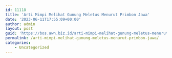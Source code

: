 ```yaml
---
id: 11118
title: 'Arti Mimpi Melihat Gunung Meletus Menurut Primbon Jawa'
date: '2023-06-11T17:55:09+00:00'
author: admin
layout: post
guid: 'https://bos.awn.biz.id/arti-mimpi-melihat-gunung-meletus-menurut-primbon-jawa/'
permalink: /arti-mimpi-melihat-gunung-meletus-menurut-primbon-jawa/
categories:
    - Uncategorized
---
```


